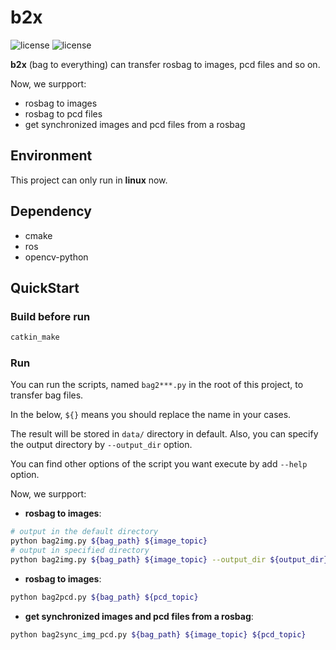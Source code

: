 # b2x
![license](https://img.shields.io/apm/l/vim-mode?style=plastic) ![license](https://img.shields.io/badge/platform-linux-blue?style=plastic)

**b2x** (bag to everything) can transfer rosbag to images, pcd files and so on.

Now, we surpport:
- rosbag to images
- rosbag to pcd files
- get synchronized images and pcd files from a rosbag

## Environment
This project can only run in **linux** now.

## Dependency
- cmake
- ros
- opencv-python

## QuickStart
### Build before run
```bash
catkin_make
```

### Run
You can run the scripts, named `bag2***.py` in the root of this project, to transfer bag files.

In the below, `${}` means you should replace the name in your cases.

The result will be stored in `data/` directory in default. Also, you can specify the output directory by `--output_dir` option.

You can find other options of the script you want execute by add `--help` option.

Now, we surpport:
- **rosbag to images**: 
```bash
# output in the default directory
python bag2img.py ${bag_path} ${image_topic}
# output in specified directory
python bag2img.py ${bag_path} ${image_topic} --output_dir ${output_dir} 
```

- **rosbag to images**: 
```bash
python bag2pcd.py ${bag_path} ${pcd_topic}
```

- **get synchronized images and pcd files from a rosbag**:
```bash
python bag2sync_img_pcd.py ${bag_path} ${image_topic} ${pcd_topic}
```


